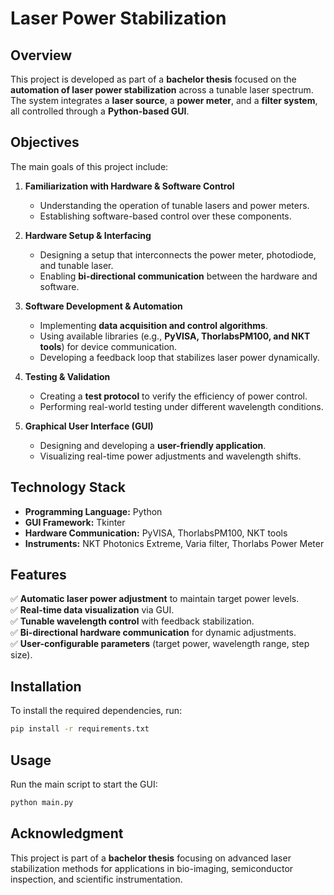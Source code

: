 # Laser Power Stabilization

## Overview
This project is developed as part of a **bachelor thesis** focused on the **automation of laser power stabilization** across a tunable laser spectrum. The system integrates a **laser source**, a **power meter**, and a **filter system**, all controlled through a **Python-based GUI**.

## Objectives
The main goals of this project include:

1. **Familiarization with Hardware & Software Control**
   - Understanding the operation of tunable lasers and power meters.
   - Establishing software-based control over these components.

2. **Hardware Setup & Interfacing**
   - Designing a setup that interconnects the power meter, photodiode, and tunable laser.
   - Enabling **bi-directional communication** between the hardware and software.

3. **Software Development & Automation**
   - Implementing **data acquisition and control algorithms**.
   - Using available libraries (e.g., **PyVISA, ThorlabsPM100, and NKT tools**) for device communication.
   - Developing a feedback loop that stabilizes laser power dynamically.

4. **Testing & Validation**
   - Creating a **test protocol** to verify the efficiency of power control.
   - Performing real-world testing under different wavelength conditions.

5. **Graphical User Interface (GUI)**
   - Designing and developing a **user-friendly application**.
   - Visualizing real-time power adjustments and wavelength shifts.

## Technology Stack
- **Programming Language:** Python
- **GUI Framework:** Tkinter
- **Hardware Communication:** PyVISA, ThorlabsPM100, NKT tools
- **Instruments:** NKT Photonics Extreme, Varia filter, Thorlabs Power Meter

## Features
✅ **Automatic laser power adjustment** to maintain target power levels.<br>
✅ **Real-time data visualization** via GUI.<br>
✅ **Tunable wavelength control** with feedback stabilization.<br>
✅ **Bi-directional hardware communication** for dynamic adjustments.<br>
✅ **User-configurable parameters** (target power, wavelength range, step size).<br>

## Installation
To install the required dependencies, run:
```sh
pip install -r requirements.txt
```

## Usage
Run the main script to start the GUI:
```sh
python main.py
```

## Acknowledgment
This project is part of a **bachelor thesis** focusing on advanced laser stabilization methods for applications in bio-imaging, semiconductor inspection, and scientific instrumentation.
